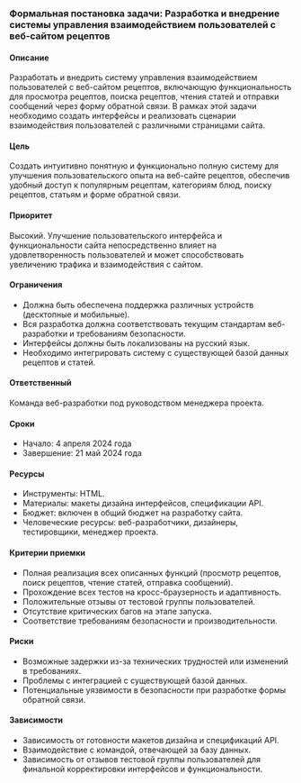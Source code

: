 ### Формальная постановка задачи: Разработка и внедрение системы управления взаимодействием пользователей с веб-сайтом рецептов

#### Описание
Разработать и внедрить систему управления взаимодействием пользователей с веб-сайтом рецептов, включающую функциональность для просмотра рецептов, поиска рецептов, чтения статей и отправки сообщений через форму обратной связи. В рамках этой задачи необходимо создать интерфейсы и реализовать сценарии взаимодействия пользователей с различными страницами сайта.

#### Цель
Создать интуитивно понятную и функционально полную систему для улучшения пользовательского опыта на веб-сайте рецептов, обеспечив удобный доступ к популярным рецептам, категориям блюд, поиску рецептов, статьям и форме обратной связи.

#### Приоритет
Высокий. Улучшение пользовательского интерфейса и функциональности сайта непосредственно влияет на удовлетворенность пользователей и может способствовать увеличению трафика и взаимодействия с сайтом.

#### Ограничения
- Должна быть обеспечена поддержка различных устройств (десктопные и мобильные).
- Вся разработка должна соответствовать текущим стандартам веб-разработки и требованиям безопасности.
- Интерфейсы должны быть локализованы на русский язык.
- Необходимо интегрировать систему с существующей базой данных рецептов и статей.

#### Ответственный
Команда веб-разработки под руководством менеджера проекта.

#### Сроки
- Начало: 4 апреля 2024 года
- Завершение: 21 май 2024 года

#### Ресурсы
- Инструменты: HTML.
- Материалы: макеты дизайна интерфейсов, спецификации API.
- Бюджет: включен в общий бюджет на разработку сайта.
- Человеческие ресурсы: веб-разработчики, дизайнеры, тестировщики, менеджер проекта.

#### Критерии приемки
- Полная реализация всех описанных функций (просмотр рецептов, поиск рецептов, чтение статей, отправка сообщений).
- Прохождение всех тестов на кросс-браузерность и адаптивность.
- Положительные отзывы от тестовой группы пользователей.
- Отсутствие критических багов на этапе запуска.
- Соответствие требованиям безопасности и производительности.

#### Риски
- Возможные задержки из-за технических трудностей или изменений в требованиях.
- Проблемы с интеграцией с существующей базой данных.
- Потенциальные уязвимости в безопасности при разработке формы обратной связи.

#### Зависимости
- Зависимость от готовности макетов дизайна и спецификаций API.
- Взаимодействие с командой, отвечающей за базу данных.
- Зависимость от отзывов тестовой группы пользователей для финальной корректировки интерфейсов и функциональности.